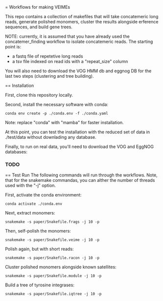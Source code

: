
= Workflows for making VEIMEs

This repo contains a collection of makefiles that will take concatemeric long
reads, generate polished monomers, cluster the results alongside erference
sequences, and build gene trees.

NOTE: currently, it is assumed that you have already used the
concatemer_finding workflow to isolate concatemeric reads. The starting point
is:

 * a fastq file of repetetive long reads
 * a tsv file indexed on read ids with a "repeat_size" column

You will also need to download the VOG HMM db and eggnog DB for the last two
steps (clustering and tree building).

== Installation

First, clone this repository locally.

Second, install the necessary software with conda:

    conda env create -p ./conda.env -f ./conda.yaml

Note: replace "conda" with "mamba" for faster installation.

At this point, you can test the installation with the reduced set of data in ./test/data
without downlading any database.

Finally, to run on real data, you'll need to download the VOG and EggNOG
databases:

### TODO ###

== Test Run
The following commands will run through the workflows. Note, that for the
snakemake commandas, you can alther the number of threads used with the "-j"
option.

First, activate the conda environment:

    conda activate ./conda.env

Next, extract monomers:

    snakemake -s paper/Snakefile.frags -j 10 -p

Then, self-polish the monomers:

    snakemake -s paper/Snakefile.veime -j 10 -p

Polish again, but with short reads:

    snakemake -s paper/Snakefile.racon -j 10 -p

Cluster polished monomers alongside known satellites:

    snakemake -s paper/Snakefile.module -j 10 -p

Build a tree of tyrosine integrases:

    snakemake -s paper/Snakefile.iqtree -j 10 -p

